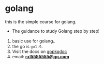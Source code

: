# golang
this is the simple course for golang.  

* The guidance to study Golang step by step!

1. basic use for golang。
2. the go is `go1.9`.
4. Visit the docs on [gopkgdoc](https://godoc.org/)
3. email:  **rxl5555555@qq.com**
